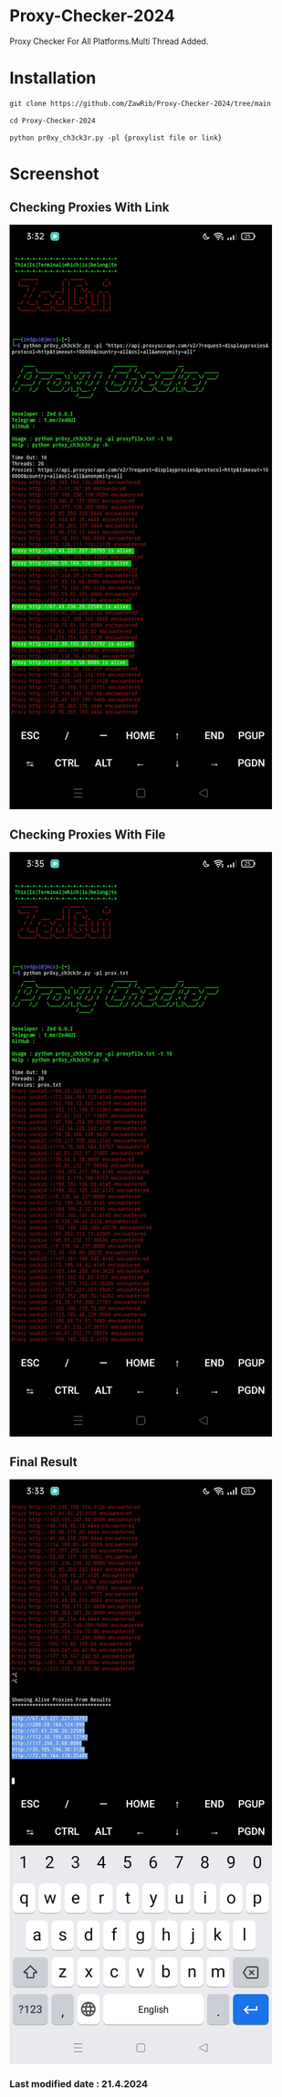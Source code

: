 # Proxy-Checker-2024
Proxy Checker For All Platforms.Multi Thread Added.
# Installation

```
git clone https://github.com/ZawRib/Proxy-Checker-2024/tree/main
```
```
cd Proxy-Checker-2024
```
```
python pr0xy_ch3ck3r.py -pl {proxylist file or link}
```


# Screenshot

## Checking Proxies With Link
![Checking Proxies With Link](Screenshot_1.jpg)

## Checking Proxies With File
![Checking Proxies With File](Screenshot_2.jpg)

## Final Result
![Final Result](Screenshot_3.jpg)


### Last modified date : 21.4.2024
